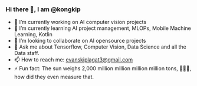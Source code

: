 
<!--
**kongkip/kongkip** is a ✨ _special_ ✨ repository because its `README.md` (this file) appears on your GitHub profile.

Here are some ideas to get you started:
-->

### Hi there 👋, I am @kongkip

- 🔭 I’m currently working on AI computer vision projects
- 🌱 I’m currently learning AI project management, MLOPs, Mobile Machine Learning, Kotlin
- 👯 I’m looking to collaborate on AI opensource projects
- 💬 Ask me about Tensorflow, Computer Vision, Data Science and all the Data staff.
- 📫 How to reach me: evanskiplagat3@gmail.com
- ⚡ Fun fact: The sun weighs 2,000 million million million million tons, 🤣🤣🤣, how did they even measure that.
